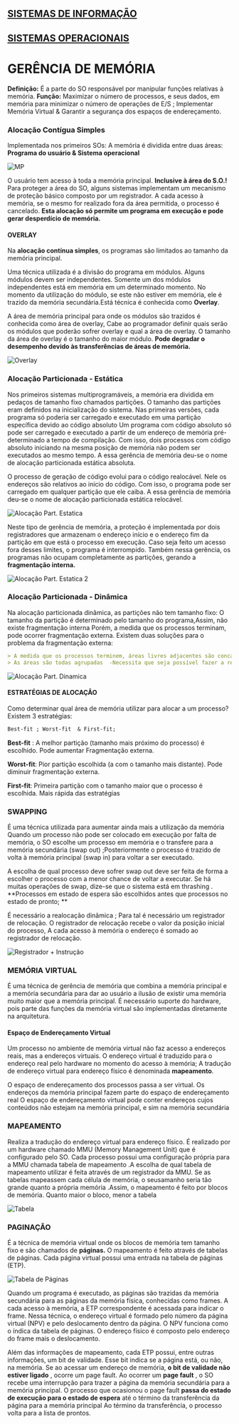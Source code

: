 ## [SISTEMAS DE INFORMAÇÃO](https://boechat.github.io/estudo-si)
## [SISTEMAS OPERACIONAIS](https://boechat.github.io/estudo-si/estudo-so)

# GERÊNCIA DE MEMÓRIA

**Definição:** É a parte do SO responsável por manipular funções relativas à memória.
**Função:**  Maximizar o número de processos, e seus dados, em memória para minimizar o número de operações de E/S ; Implementar Memória Virtual &  Garantir a segurança dos espaços de endereçamento.

### Alocação Contígua Simples 
Implementada nos primeiros SOs:
A memória é dividida entre duas áreas: **Programa do usuário & Sistema operacional**

![MP](https://boechat.github.io/estudo-si/so008.png)

O usuário tem acesso à toda a memória principal. **Inclusive à área do S.O.!** 
Para proteger a área do SO, alguns sistemas implementam um mecanismo de proteção básico composto por um registrador.
A cada acesso à memória, se o mesmo for realizado fora da área permitida, o processo é cancelado.
**Esta alocação só permite um programa em execução e pode gerar desperdício de memória.**

#### OVERLAY

Na **alocação contínua simples**, os programas são limitados ao tamanho da memória principal.

Uma técnica utilizada é a divisão do programa em módulos.
Alguns módulos devem ser independentes. Somente um dos módulos independentes está em memória em um determinado momento. No momento da utilização do módulo, se este não estiver em memória, ele é trazido da memória secundária.Está técnica é conhecida como **Overlay**. 

A área de memória principal para onde os módulos são trazidos é conhecida como área de overlay, Cabe ao programador definir quais serão os módulos que poderão sofrer overlay e qual a área de overlay. 
O tamanho da área de overlay é o tamanho do maior módulo. 
**Pode degradar o desempenho devido às transferências de áreas de memória.**

![Overlay](https://boechat.github.io/estudo-si/so009.png)

### Alocação Particionada - Estática

Nos primeiros sistemas multiprogramáveis, a memória era dividida em pedaços de tamanho fixo chamados partições. O tamanho das partições eram definidos na inicialização do sistema.
Nas primeiras versões, cada programa só poderia ser carregado e executado em uma partição específica devido ao código absoluto
Um programa com código absoluto só pode ser carregado e executado a partir de um endereço de memória pré-determinado a tempo de compilação. Com isso, dois processos com código absoluto iniciando na mesma posição de memória não podem ser executados ao mesmo tempo. A essa gerência de memória deu-se o nome de alocação particionada estática absoluta.

O processo de geração de código evolui para o código realocável. Nele os endereços são relativos ao início do código. Com isso, o programa pode ser carregado em qualquer partição que ele caiba.
A essa gerência de memória deu-se o nome de alocação particionada estática relocável.

![Alocação Part. Estatica](https://boechat.github.io/estudo-si/so010.png)

Neste tipo de gerência de memória, a proteção é implementada por dois registradores que armazenam o endereço início e o endereço fim da partição em que está o processo em execução. 
Caso seja feito um acesso fora desses limites, o programa é interrompido.
Também nessa  gerência, os programas não ocupam completamente as partições, gerando a **fragmentação interna.**

![Alocação Part. Estatica 2](https://boechat.github.io/estudo-si/so011.png)

### Alocação Particionada - Dinâmica

Na alocação particionada dinâmica, as partições não tem tamanho fixo: O tamanho da partição é determinado pelo tamanho do programa,Assim, não existe fragmentação interna Porém, a medida que os processos terminam, pode ocorrer fragmentação externa.
Existem duas soluções para o problema da fragmentação externa:
 ```markdown
> A medida que os processos terminem, áreas livres adjacentes são concatenadas.
> As áreas são todas agrupadas  -Necessita que seja possível fazer a realocação dinâmica dos programas.
 ```
![Alocação Part. Dinamica](https://boechat.github.io/estudo-si/so012.png)

#### ESTRATÉGIAS DE ALOCAÇÂO

Como determinar qual área de memória utilizar para alocar a um processo? Existem 3 estratégias: 
```markdown
Best-fit ; Worst-fit  & First-fit;
```
**Best-fit** : A melhor partição (tamanho mais próximo do processo) é escolhido.
	             Pode aumentar Fragmentação externa.

**Worst-fit**: Pior partição escolhida (a com o tamanho mais distante).
	             Pode diminuir fragmentação externa.

**First-fit**: Primeira partição com o tamanho maior que o processo é escolhida.
	            Mais rápida das estratégias

### SWAPPING

É uma técnica utilizada para aumentar ainda mais a utilização da memória Quando um processo não pode ser colocado em execução por falta de memória, o SO escolhe um processo em memória e o transfere para a memória secundária (swap out) ;Posteriormente o processo é trazido de volta à memória principal (swap in) para voltar a ser executado.

A escolha de qual processo deve sofrer swap out deve ser feita de forma a escolher o processo com a menor chance de voltar a executar. Se há muitas operações de swap, dize-se que o sistema está em thrashing .
**Processos em estado de espera são escolhidos antes que processos no estado de pronto; **

É necessário a realocação dinâmica ; Para tal é necessário um registrador de relocação.
O registrador de relocação recebe o valor da posição inicial do processo, A cada acesso à memória o endereço é somado ao registrador de relocação.

![Registrador + Instrução](https://boechat.github.io/estudo-si/so013.png)

### MEMÓRIA VIRTUAL

É uma técnica de gerência de memória que combina a memória principal e a memória secundária para dar ao usuário a ilusão de existir uma memória muito maior que a memória principal. É necessário suporte do hardware, pois parte das funções da memória virtual são implementadas diretamente na arquitetura.

#### Espaço de Endereçamento Virtual
Um processo no ambiente de memória virtual não faz acesso a endereços reais, mas a endereços virtuais. O endereço virtual é traduzido para o endereço real pelo hardware no momento do acesso à memória; A tradução de endereço virtual para endereço físico é denominada **mapeamento**.

O espaço de endereçamento dos processos passa a ser virtual. Os endereços da memória principal fazem parte do espaço de endereçamento real 
O espaço de endereçamento virtual pode conter endereços cujos conteúdos não estejam na memória principal, e sim na memória secundária

### MAPEAMENTO

Realiza a tradução do endereço virtual para endereço físico. É realizado por um hardware chamado MMU (Memory Management Unit) que é configurado pelo SO. Cada processo possui uma configuração própria para a MMU chamada tabela de mapeamento .A escolha de qual tabela de mapeamento utilizar é feita através de um registrador da MMU.
Se as tabelas mapeassem cada célula de memória, o seusamanho seria tão grande quanto a própria memória .Assim, o mapeamento é feito por blocos de memória. Quanto maior o bloco, menor a tabela

![Tabela](https://boechat.github.io/estudo-si/so014.png)

### PAGINAÇÃO

É a técnica de memória virtual onde os blocos de memória tem tamanho fixo e são chamados de **páginas.**
O mapeamento é feito através de tabelas de páginas. Cada página virtual possui uma entrada na tabela de páginas (ETP).

![Tabela de Páginas](https://boechat.github.io/estudo-si/so015.png)

Quando um programa é executado, as páginas são trazidas da memória secundária para as páginas da memória física, conhecidas como frames.
A cada acesso à memória, a ETP correspondente é acessada para indicar o frame.
Nessa técnica, o endereço virtual é formado pelo número da página virtual (NPV) e pelo deslocamento dentro da página.
O NPV funciona como o índica da tabela de páginas. O endereço físico é composto pelo endereço do frame mais o deslocamento.

Além das informações de mapeamento, cada ETP possui, entre outras informações, um bit de validade.
Esse bit indica se a página está, ou não, na memória.
Se ao acessar um endereço de memória, **o bit de validade não estiver ligado** , ocorre um page fault.
Ao ocorrer um **page fault** , o SO recebe uma interrupção para trazer a página da memória secundária para a memória principal.
O processo que ocasionou o page fault **passa do estado de execução para o estado de espera** até o término da transferência da página para a memória principal Ao término da transferência, o processo volta para a lista de prontos.


